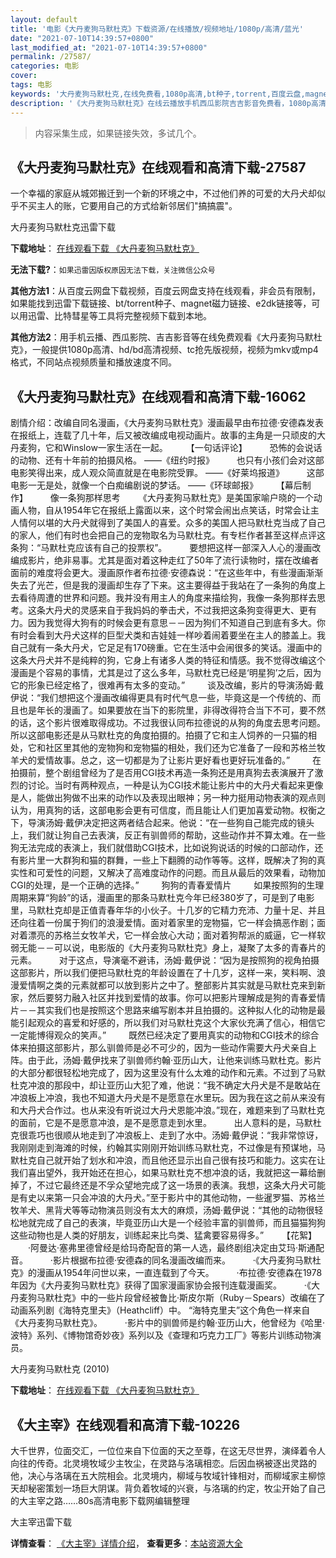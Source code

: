 ```yaml
---
layout: default
title: '电影《大丹麦狗马默杜克》下载资源/在线播放/视频地址/1080p/高清/蓝光'
date: "2021-07-10T14:39:57+0800"
last_modified_at: "2021-07-10T14:39:57+0800"
permalink: /27587/
categories: 电影
cover:
tags: 电影
keywords: '大丹麦狗马默杜克,在线免费看,1080p高清,bt种子,torrent,百度云盘,magnet,磁力链,迅雷下载资源'
description: '《大丹麦狗马默杜克》在线云播放手机西瓜影院吉吉影音免费看，1080p高清bd/hd未删减完整版和tc抢先枪版，mkv/mp4格式，附带bt/torrent种子、magnet/磁力链、百度云盘、网盘资源迅雷下载链接'
---
```


>内容采集生成，如果链接失效，多试几个。


## 《大丹麦狗马默杜克》在线观看和高清下载-27587

一个幸福的家庭从城郊搬迁到一个新的环境之中，不过他们养的可爱的大丹犬却似乎不买主人的账，它要用自己的方式给新邻居们"搞搞震"。


大丹麦狗马默杜克迅雷下载

**下载地址**： [在线观看下载 《大丹麦狗马默杜克》](https://www.993dy.com//vod-detail-id-20862.html) 


**无法下载?**：`如果迅雷因版权原因无法下载，关注微信公众号 `

**其他方法1**：从百度云网盘下载视频，百度云网盘支持在线观看，非会员有限制，如果能找到迅雷下载链接、bt/torrent种子、magnet磁力链接、e2dk链接等，可以用迅雷、比特彗星等工具将完整视频下载到本地。

**其他方法2**：用手机云播、西瓜影院、吉吉影音等在线免费观看《大丹麦狗马默杜克》，一般提供1080p高清、hd/bd高清视频、tc抢先版视频，视频为mkv或mp4格式，不同站点视频质量和播放速度不同。


## 《大丹麦狗马默杜克》在线观看和高清下载-16062

剧情介绍：改编自同名漫画，《大丹麦狗马默杜克》漫画最早由布拉德·安德森发表在报纸上，连载了几十年，后又被改编成电视动画片。故事的主角是一只顽皮的大丹麦狗，它和Winslow一家生活在一起。  　　【一句话评论】  　　恐怖的会说话的动物、还有十年前的拍摄风格。 ——《纽约时报》  　　也只有小孩们会对这部电影笑得出来，成人观众简直就是在电影院受罪。 ——《好莱坞报道》  　　这部电影一无是处，就像一个白痴编剧说的梦话。 ——《环球邮报》  　　【幕后制作】  　　像一条狗那样思考  　　《大丹麦狗马默杜克》是美国家喻户晓的一个动画人物，自从1954年它在报纸上露面以来，这个时常会闹出点笑话，时常会让主人情何以堪的大丹犬就得到了美国人的喜爱。众多的美国人把马默杜克当成了自己的家人，他们有时也会把自己的宠物取名为马默杜克。有专栏作者甚至这样点评这条狗：“马默杜克应该有自己的投票权”。  　　要想把这样一部深入人心的漫画改编成影片，绝非易事。尤其是面对着这种走红了50年了流行读物时，摆在改编者面前的难度将会更大。漫画原作者布拉德·安德森说：“在这些年中，有些漫画渐渐失去了光芒，但是我的漫画却生存了下来。这主要得益于我站在了一条狗的角度上去看待周遭的世界和问题。我并没有用主人的角度来描绘狗，我像一条狗那样去思考。这条大丹犬的灵感来自于我妈妈的拳击犬，不过我把这条狗变得更大、更有力。因为我觉得大狗有的时候会更有意思－－因为狗们不知道自己到底有多大。你有时会看到大丹犬这样的巨型犬类和吉娃娃一样吵着闹着要坐在主人的膝盖上。我自己就有一条大丹犬，它足足有170磅重。它在生活中会闹很多的笑话。漫画中的这条大丹犬并不是纯粹的狗，它身上有诸多人类的特征和情感。我不觉得改编这个漫画是个容易的事情，尤其是过了这么多年，马默杜克已经是‘明星狗’之后，因为它的形象已经定格了，很难再有太多的变动。”  　　谈及改编，影片的导演汤姆·戴伊说：“我们想把这个漫画改编得更具有时代气息一些，毕竟这是一个传统的、而且也是年长的漫画了。如果要放在当下的影院里，非得改得符合当下不可，要不然的话，这个影片很难取得成功。不过我很认同布拉德说的从狗的角度去思考问题。所以这部电影还是从马默杜克的角度拍摄的。拍摄了它和主人饲养的一只猫的相处，它和社区里其他的宠物狗和宠物猫的相处，我们还为它准备了一段和苏格兰牧羊犬的爱情故事。总之，这一切都是为了让影片更好看也更好玩准备的。”  　　在拍摄前，整个剧组曾经为了是否用CGI技术再造一条狗还是用真狗去表演展开了激烈的讨论。当时有两种观点，一种是认为CGI技术能让影片中的大丹犬看起来更像是人，能做出狗做不出来的动作以及表现出眼神；另一种力挺用动物表演的观点则认为，用真狗的话，这部电影会更有可信度，而且能让人们更加喜爱动物。权衡之下，导演汤姆·戴伊决定把这两者结合起来。他说：“在一些狗自己能完成的镜头上，我们就让狗自己去表演，反正有驯兽师的帮助，这些动作并不算太难。在一些狗无法完成的表演上，我们就借助CGI技术，比如说狗说话的时候的口部动作，还有影片里一大群狗和猫的群舞，一些上下翻腾的动作等等。这样，既解决了狗的真实性和可爱性的问题，又解决了高难度动作的问题。而且从最后的效果看，动物加CGI的处理，是一个正确的选择。”  　　狗狗的青春爱情片  　　如果按照狗的生理周期来算“狗龄”的话，漫画里的那条马默杜克今年已经380岁了，可是到了电影里，马默杜克却是正值青春年华的小伙子。十几岁的它精力充沛、力量十足、并且还向往着一份属于狗们的浪漫爱情。面对着家里的宠物猫，它一样会搞恶作剧；面对着漂亮的苏格兰女牧羊犬，它一样会放心大动；面对着狗帮派的威逼，它一样软弱无能－－可以说，电影版的《大丹麦狗马默杜克》身上，凝聚了太多的青春片的元素。  　　对于这点，导演毫不避讳，汤姆·戴伊说：“因为是按照狗的视角拍摄这部影片，所以我们便把马默杜克的年龄设置在了十几岁，这样一来，笑料啊、浪漫爱情啊之类的元素就都可以放到影片之中了。整部影片其实就是马默杜克来到新家，然后要努力融入社区并找到爱情的故事。你可以把影片理解成是狗的青春爱情片－－其实我们也是按照这个思路来编写剧本并且拍摄的。这种拟人化的动物是最能引起观众的喜爱和好感的，所以我们对马默杜克这个大家伙充满了信心，相信它一定能博得观众的笑声。”  　　既然已经决定了要用真实的动物和CGI技术的综合体来拍摄这部影片，那么驯兽师是必不可少的，因为一些动作需要大丹犬亲自上阵。由于此，汤姆·戴伊找来了驯兽师约翰·亚历山大，让他来训练马默杜克。影片的大部分都很轻松地完成了，因为这里没有什么太难的动作和元素。不过到了马默杜克冲浪的那段中，却让亚历山大犯了难，他说：“我不确定大丹犬是不是敢站在冲浪板上冲浪，我也不知道大丹犬是不是愿意在水里玩。因为我在这之前从来没有和大丹犬合作过。也从来没有听说过大丹犬恩能冲浪。”现在，难题来到了马默杜克的面前，它是不是愿意冲浪，是不是愿意走到水里。  　　出人意料的是，马默杜克很乖巧也很顺从地走到了冲浪板上、走到了水中。汤姆·戴伊说：“我非常惊讶，我刚刚走到海滩的时候，约翰其实刚刚开始训练马默杜克，不过像是有预谋地，马默杜克自己就开始了划水和冲浪，而且他还显示出自己很有技巧和能力。这实在让我们喜出望外，我开始还在担心，如果马默杜克不想冲浪的话，我就把这一幕给删掉了，不过它最终还是不孚众望地完成了这一场景的表演。我想，这条大丹犬可能是有史以来第一只会冲浪的大丹犬。”至于影片中的其他动物，一些暹罗猫、苏格兰牧羊犬、黑背犬等等动物演员则没有太大的麻烦，汤姆·戴伊说：“其他的动物很轻松地就完成了自己的表演，毕竟亚历山大是一个经验丰富的驯兽师，而且猫猫狗狗这些动物也是人类的好朋友，训练起来比鸟类、猛禽要容易得多。”  　　【花絮】  　　·阿曼达·塞弗里德曾经是给玛奇配音的第一人选，最终剧组决定由艾玛·斯通配音。  　　·影片根据布拉德·安德森的同名漫画改编而来。  　　·《大丹麦狗马默杜克》的漫画从1954年问世以来，一直连载到了今天。  　　·布拉德·安德森在1978年因为《大丹麦狗马默杜克》获得了国家漫画家协会报刊连载漫画奖。  　　·《大丹麦狗马默杜克》中的一些片段曾经被鲁比·斯皮尔斯（Ruby－Spears）改编在了动画系列剧《海特克里夫》（Heathcliff）中。 “海特克里夫”这个角色一样来自《大丹麦狗马默杜克》。  　　·影片中的驯兽师是约翰·亚历山大，他曾经为《哈里·波特》系列、《博物馆奇妙夜》系列以及《查理和巧克力工厂》等影片训练动物演员。


大丹麦狗马默杜克 (2010)

**下载地址**： [在线观看下载 《大丹麦狗马默杜克》](https://www.btbtdy.me/btdy/dy4250.html) 


## 《大主宰》在线观看和高清下载-10226

大千世界，位面交汇，一位位来自下位面的天之至尊，在这无尽世界，演绎着令人向往的传奇。北灵境牧域少主牧尘，在灵路与洛璃相恋。后因血祸被逐出灵路的他，决心与洛璃在五大院相会。北灵境内，柳域与牧域针锋相对，而柳域家主柳惊天却秘密策划一场巨大阴谋。背负着牧域的兴衰，与洛璃的约定，牧尘开始了自己的大主宰之路……80s高清电影下载网编辑整理


大主宰迅雷下载

**详情查看**： [《大主宰》详情介绍](/movie/10226/)， **查看更多**：[本站资源大全](/movie/t/all/)

